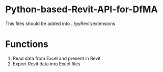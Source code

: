 # Python-based-Revit-API-for-DfMA

This files should be added into ../pyRevit/extensions

# Functions
1. Read data from Excel and present in Revit
2. Export Revit data into Excel files
